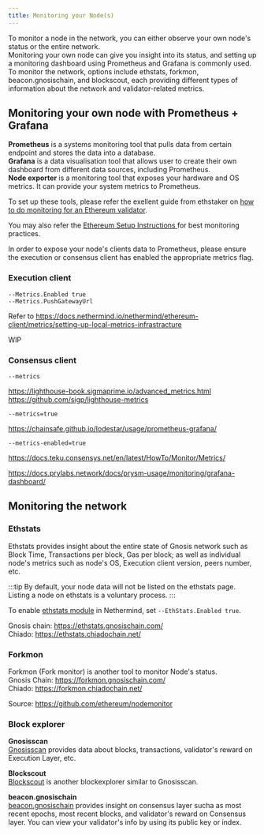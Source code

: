 ```yaml
---
title: Monitoring your Node(s)
---
```


To monitor a node in the network, you can either observe your own node's status or the entire network.     
Monitoring your own node can give you insight into its status, and setting up a monitoring dashboard using Prometheus and Grafana is commonly used.    
To monitor the network, options include ethstats, forkmon, beacon.gnosischain, and blockscout, each providing different types of information about the network and validator-related metrics. 



## Monitoring your own node with Prometheus + Grafana

**Prometheus** is a systems monitoring tool that pulls data from certain endpoint and stores the data into a database.    
**Grafana** is a data visualisation tool that allows user to create their own dashboard from different data sources, including Prometheus.    
**Node exporter** is a monitoring tool that exposes your hardware and OS metrics. It can provide your system metrics to Prometheus.

To set up these tools, please refer the exellent guide from ethstaker on [how to do monitoring for an Ethereum validator](https://github.com/eth-educators/ethstaker-guides/blob/main/monitoring.md). 

You may also refer the [Ethereum Setup Instructions ](https://launchpad.ethereum.org/en/)for best monitoring practices.


In order to expose your node's clients data to Prometheus, please ensure the execution or consensus client has enabled the appropriate metrics flag.

### Execution client

<Tabs>
<TabItem value="Nethermind" label="Nethermind">

    --Metrics.Enabled true
    --Metrics.PushGatewayUrl
 
Refer to https://docs.nethermind.io/nethermind/ethereum-client/metrics/setting-up-local-metrics-infrastracture
</TabItem>

<TabItem value="Erigon" label="Erigon">
WIP
</TabItem>
</Tabs>

### Consensus client
<Tabs>
<TabItem value="lighthouse" label="Lighthouse">

    --metrics

https://lighthouse-book.sigmaprime.io/advanced_metrics.html    
https://github.com/sigp/lighthouse-metrics
</TabItem>
<TabItem value="Lodestar" label="Lodestar">

    --metrics=true

https://chainsafe.github.io/lodestar/usage/prometheus-grafana/
 </TabItem>
<TabItem value="Teku" label="Teku">

    --metrics-enabled=true

https://docs.teku.consensys.net/en/latest/HowTo/Monitor/Metrics/

</TabItem>
<TabItem value="Prysm" label="Prysm">

https://docs.prylabs.network/docs/prysm-usage/monitoring/grafana-dashboard/
</TabItem>

</Tabs>



## Monitoring the network

### Ethstats
Ethstats provides insight about the entire state of Gnosis network such as Block Time, Transactions per block, Gas per block; as well as individual node's metrics such as node's OS, Execution client version, peers number, etc.

:::tip 
By default, your node data will not be listed on the ethstats page.
Listing a node on ethstats is a voluntary process.
:::

To enable [ethstats module](https://docs.nethermind.io/nethermind/ethereum-client/configuration/ethstats) in Nethermind, set `--EthStats.Enabled true`.

Gnosis chain: https://ethstats.gnosischain.com/    
Chiado: https://ethstats.chiadochain.net/


### Forkmon
Forkmon (Fork monitor) is another tool to monitor Node's status.     
Gnosis Chain: https://forkmon.gnosischain.com/    
Chiado: https://forkmon.chiadochain.net/

Source: https://github.com/ethereum/nodemonitor

### Block explorer
**Gnosisscan**    
[Gnosisscan](https://gnosisscan.io/) provides data about blocks, transactions, validator's reward on Execution Layer, etc.


**Blockscout**    
[Blockscout](https://blockscout.com/xdai/mainnet) is another blockexplorer similar to Gnosisscan.

**beacon.gnosischain**    
[beacon.gnosischain](https://beacon.gnosischain.com/) provides insight on consensus layer sucha as most recent epochs, most recent blocks, and validator's reward on Consensus layer. You can view your validator's info by using its public key or index.




